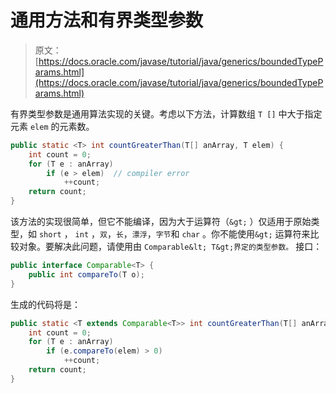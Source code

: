 # 通用方法和有界类型参数

> 原文： [https://docs.oracle.com/javase/tutorial/java/generics/boundedTypeParams.html](https://docs.oracle.com/javase/tutorial/java/generics/boundedTypeParams.html)

有界类型参数是通用算法实现的关键。考虑以下方法，计算数组 `T []` 中大于指定元素 `elem` 的元素数。

```java
public static <T> int countGreaterThan(T[] anArray, T elem) {
    int count = 0;
    for (T e : anArray)
        if (e > elem)  // compiler error
            ++count;
    return count;
}
```

该方法的实现很简单，但它不能编译，因为大于运算符（`&gt;` ）仅适用于原始类型，如 `short` ， `int` ，`双`，`长`，`漂浮`，`字节`和 `char` 。你不能使用`&gt;` 运算符来比较对象。要解决此问题，请使用由 `Comparable&lt; T&gt;界定的类型参数。` 接口：

```java
public interface Comparable<T> {
    public int compareTo(T o);
}
```

生成的代码将是：

```java
public static <T extends Comparable<T>> int countGreaterThan(T[] anArray, T elem) {
    int count = 0;
    for (T e : anArray)
        if (e.compareTo(elem) > 0)
            ++count;
    return count;
}
```